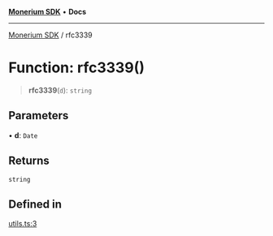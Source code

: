 [**Monerium SDK**](../README.md) • **Docs**

***

[Monerium SDK](../README.md) / rfc3339

# Function: rfc3339()

> **rfc3339**(`d`): `string`

## Parameters

• **d**: `Date`

## Returns

`string`

## Defined in

[utils.ts:3](https://github.com/monerium/js-monorepo/blob/4f2ccbbab3654810f24287d973126d95378140bb/packages/sdk/src/utils.ts#L3)
